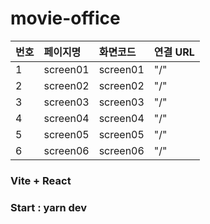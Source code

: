 # movie-office


| 번호 | 페이지명 | 화면코드 | 연결 URL |
| :--- | :----------- | :------- | :------- |
| 1    | screen01     | screen01 | "/"      |
| 2    | screen02     | screen02 | "/"      |
| 3    | screen03     | screen03 | "/"      |
| 4    | screen04     | screen04 | "/"      |
| 5    | screen05     | screen05 | "/"      |
| 6    | screen06     | screen06 | "/"      |


### Vite + React

### Start : yarn dev